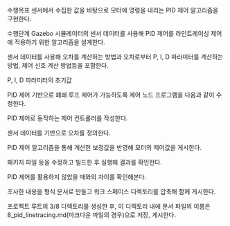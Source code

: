 수행목표
센서에서 수집한 값을 바탕으로 모터에 명령을 내리는 PID 제어 알고리즘을 구현한다.

수행단계
Gazebo 시뮬레이터의 센서 데이터를 사용해 PID 제어를 라인트레이싱 제어에 적용하기 위한 알고리즘을 설계한다.

센서 데이터를 사용해 오차를 계산하는 방법과 오차로부터 P, I, D 파라미터를 계산하는 방법, 제어 신호 계산 방법등을 포함한다.

P, I, D 파라미터의 초기값

PID 제어 기반으로 폐쇄 루프 제어가 가능하도록 제어 노드 프로그램을 다음과 같이 수정한다.

PID 제어로 동작하는 제어 컨트롤러를 작성한다.

센서 데이터를 기반으로 오차를 정의한다.

PID 제어 알고리즘을 통해 계산한 보정값을 반영해 모터의 제어값을 게시한다.

패키지 파일 등을 수정하고 빌드한 후 실행해 결과를 확인한다.

PID 제어를 활용하지 않았을 때와의 차이를 확인해본다.

조사한 내용을 형식 문서로 만들고 워크 스페이스 디렉토리를 압축해 함께 게시한다.

프로젝트 루트의 3/8 디렉토리를 생성한 후, 이 디렉토리 내에 문서 파일의 이름은 8_pid_linetracing.md(마크다운 파일의 경우)으로 저장, 게시한다.